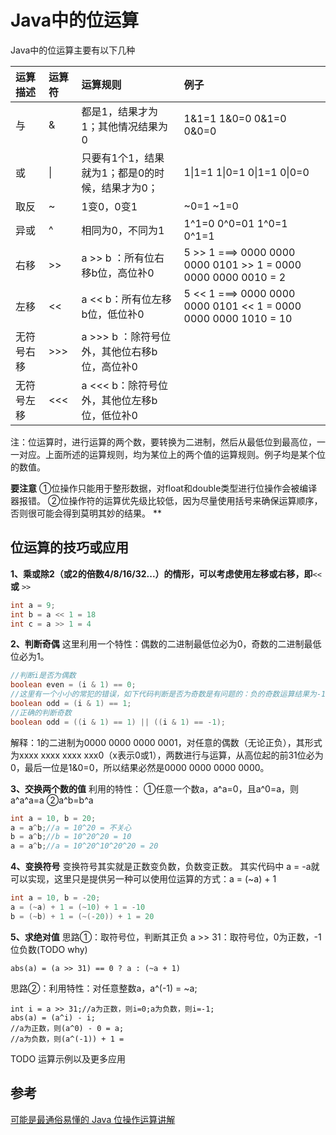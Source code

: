 # Java中的位运算

Java中的位运算主要有以下几种

| 运算描述 | 运算符 | 运算规则 | 例子 |
| :--- | :--- | :--- | :--- |
| 与 | & | 都是1，结果才为1；其他情况结果为0 | 1&1=1 1&0=0 0&1=0 0&0=0 |
| 或 | \| | 只要有1个1，结果就为1；都是0的时候，结果才为0； | 1\|1=1 1\|0=1 0\|1=1 0\|0=0 |
| 取反 | ~ | 1变0，0变1 | ~0=1 ~1=0 |
| 异或 | ^ | 相同为0，不同为1 | 1^1=0 0^0=01 1^0=1 0^1=1 |
| 右移 | &gt;&gt; | a &gt;&gt; b ：所有位右移b位，高位补0 | 5 &gt;&gt; 1 ===&gt;  0000 0000 0000 0101 &gt;&gt; 1  = 0000 0000 0000 0010 = 2  |
| 左移 | &lt;&lt; | a &lt;&lt; b：所有位左移b位，低位补0 | 5 &lt;&lt; 1 ===&gt;  0000 0000 0000 0101 &lt;&lt; 1  = 0000 0000 0000 1010 = 10 |
| 无符号右移 | &gt;&gt;&gt; | a &gt;&gt;&gt; b ：除符号位外，其他位右移b位，高位补0 |  |
| 无符号左移 | &lt;&lt;&lt; | a &lt;&lt;&lt; b：除符号位外，其他位左移b位，低位补0 |  |

注：位运算时，进行运算的两个数，要转换为二进制，然后从最低位到最高位，一一对应。上面所述的运算规则，均为某位上的两个值的运算规则。例子均是某个位的数值。

**要注意** ①位操作只能用于整形数据，对float和double类型进行位操作会被编译器报错。 ②位操作符的运算优先级比较低，因为尽量使用括号来确保运算顺序，否则很可能会得到莫明其妙的结果。 \*\*

## 位运算的技巧或应用

**1、乘或除2（或2的倍数4/8/16/32...）的情形，可以考虑使用左移或右移，即**`<<`**或** `>>`

```java
int a = 9;
int b = a << 1 = 18
int c = a >> 1 = 4
```

**2、判断奇偶** 这里利用一个特性：偶数的二进制最低位必为0，奇数的二进制最低位必为1。

```java
//判断i是否为偶数
boolean even = (i & 1) == 0;
//这里有一个小小的常犯的错误，如下代码判断是否为奇数是有问题的：负的奇数运算结果为-1。
boolean odd = (i & 1) == 1;
//正确的判断奇数
boolean odd = ((i & 1) == 1) || ((i & 1) == -1);
```

解释：1的二进制为0000 0000 0000 0001，对任意的偶数（无论正负），其形式为xxxx xxxx xxxx xxx0（x表示0或1），两数进行与运算，从高位起的前31位必为0，最后一位是1&0=0，所以结果必然是0000 0000 0000 0000。

**3、交换两个数的值** 利用的特性： ①任意一个数a，a^a=0，且a^0=a，则a^a^a=a ②a^b=b^a

```java
int a = 10, b = 20;
a = a^b;//a = 10^20 = 不关心
b = a^b;//b = 10^20^20 = 10
a = a^b;//a = 10^20^10^20^20 = 20
```

**4、变换符号** 变换符号其实就是正数变负数，负数变正数。 其实代码中 a = -a就可以实现，这里只是提供另一种可以使用位运算的方式：a = \(~a\) + 1

```java
int a = 10, b = -20;
a = (~a) + 1 = (~10) + 1 = -10
b = (~b) + 1 = (~(-20)) + 1 = 20
```

**5、求绝对值** 思路①：取符号位，判断其正负 a &gt;&gt; 31：取符号位，0为正数，-1位负数\(TODO why\)

```text
abs(a) = (a >> 31) == 0 ? a : (~a + 1)
```

思路②：利用特性：对任意整数a，a^\(-1\) = ~a;

```text
int i = a >> 31;//a为正数，则i=0;a为负数，则i=-1;
abs(a) = (a^i) - i;
//a为正数，则(a^0) - 0 = a;
//a为负数，则(a^(-1)) + 1 =
```

TODO 运算示例以及更多应用

## 参考

[可能是最通俗易懂的 Java 位操作运算讲解](https://juejin.im/entry/58f9b6118d6d8100588060d6)

